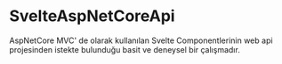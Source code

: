 # SvelteAspNetCoreApi
AspNetCore MVC' de  olarak kullanılan Svelte Componentlerinin web api projesinden istekte bulunduğu basit ve deneysel bir çalışmadır. 
